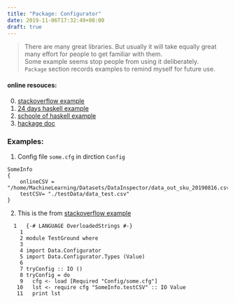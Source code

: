 ```yaml
---
title: "Package: Configurator"
date: 2019-11-06T17:32:49+08:00
draft: true
---
```

> There are many great libraries. But usually it will take equally great many effort for people to get familiar with them.    
> Some example seems  stop people from using it deliberately.   
> `Package` section records examples to remind myself for future use.

#### online resouces:
0. [stackoverflow example](https://stackoverflow.com/questions/14340976/how-to-use-configurator)
1. [24 days haskell example](https://ocharles.org.uk/posts/2012-12-21-24-days-of-hackage-configurator.html) 
2. [schoole of haskell example](https://www.schoolofhaskell.com/user/adinapoli/the-pragmatic-haskeller/episode-3-configurator)
3. [hackage doc](http://hackage.haskell.org/package/configurator)


### Examples:

1. Config file `some.cfg` in dirction `Config`
```
SomeInfo
{
    onlineCSV = "/home/MachineLearning/Datasets/DataInspector/data_out_sku_20190816.csv"
    testCSV= "./testData/data_test.csv"  
}
```

2. This is the from [stackoverflow example](https://stackoverflow.com/questions/14340976/how-to-use-configurator)
```
  1   {-# LANGUAGE OverloadedStrings #-}
    1 
    2 module TestGround where
    3                                               
    4 import Data.Configurator
    5 import Data.Configurator.Types (Value)
    6    
    7 tryConfig :: IO ()
    8 tryConfig = do
    9   cfg <- load [Required "Config/some.cfg"]
   10   lst <- require cfg "SomeInfo.testCSV" :: IO Value
   11   print lst
```